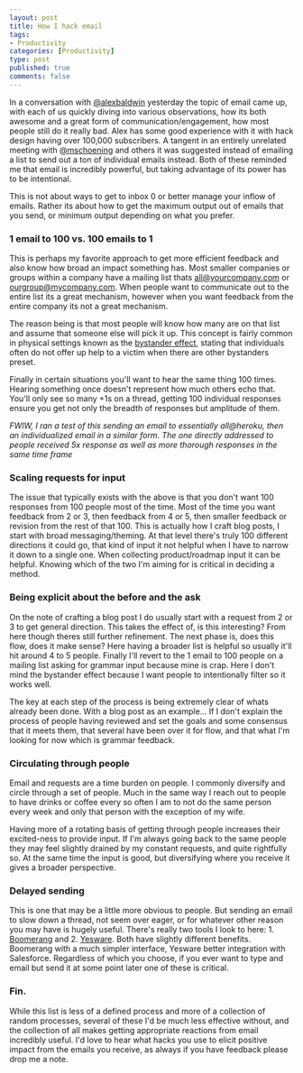 ```yaml
--- 
layout: post
title: How I hack email
tags: 
- Productivity
categories: [Productivity]
type: post
published: true
comments: false
---
```


In a conversation with [@alexbaldwin](http://www.twitter.com/alexbaldwin) yesterday the topic of email came up, with each of us quickly diving into various observations, how its both awesome and a great form of communication/engagement, how most people still do it really bad. Alex has some good experience with it with hack design having over 100,000 subscribers. A tangent in an entirely unrelated meeting with [@mschoening](http://www.twitter.com/mschoening) and others it was suggested instead of emailing a list to send out a ton of individual emails instead. Both of these reminded me that email is incredibly powerful, but taking advantage of its power has to be intentional. 

This is not about ways to get to inbox 0 or better manage your inflow of emails. Rather its about how to get the maximum output out of emails that you send, or minimum output depending on what you prefer.

<!--more-->	

### 1 email to 100 vs. 100 emails to 1

This is perhaps my favorite approach to get more efficient feedback and also know how broad an impact something has. Most smaller companies or groups within a company have a mailing list thats all@yourcompany.com or ourgroup@mycompany.com. When people want to communicate out to the entire list its a great mechanism, however when you want feedback from the entire company its not a great mechanism. 

The reason being is that most people will know how many are on that list and assume that someone else will pick it up. This concept is fairly common in physical settings known as the [bystander effect](http://en.wikipedia.org/wiki/Bystander_effect), stating that individuals often do not offer up help to a victim when there are other bystanders preset. 

Finally in certain situations you'll want to hear the same thing 100 times. Hearing something once doesn't represent how much others echo that. You'll only see so many +1s on a thread, getting 100 individual responses ensure you get not only the breadth of responses but amplitude of them.

*FWIW, I ran a test of this sending an email to essentially all@heroku, then an individualized email in a similar form. The one directly addressed to people received 5x response as well as more thorough responses in the same time frame*

### Scaling requests for input

The issue that typically exists with the above is that you don't want 100 responses from 100 people most of the time. Most of the time you want feedback from 2 or 3, then feedback from 4 or 5, then smaller feedback or revision from the rest of that 100. This is actually how I craft blog posts, I start with broad messaging/theming. At that level there's truly 100 different directions it could go, that kind of input it not helpful when I have to narrow it down to a single one. When collecting product/roadmap input it can be helpful. Knowing which of the two I'm aiming for is critical in deciding a method.

### Being explicit about the before and the ask

On the note of crafting a blog post I do usually start with a request from 2 or 3 to get general direction. This takes the effect of, is this interesting? From here though theres still further refinement. The next phase is, does this flow, does it make sense? Here having a broader list is helpful so usually it'll hit around 4 to 5 people. Finally I'll revert to the 1 email to 100 people on a mailing list asking for grammar input because mine is crap. Here I don't mind the bystander effect because I want people to intentionally filter so it works well.

The key at each step of the process is being extremely clear of whats already been done. With a blog post as an example... If I don't explain the process of people having reviewed and set the goals and some consensus that it meets them, that several have been over it for flow, and that what I'm looking for now which is grammar feedback.

### Circulating through people

Email and requests are a time burden on people. I commonly diversify and circle through a set of people. Much in the same way I reach out to people to have drinks or coffee every so often I am to not do the same person every week and only that person with the exception of my wife. 

Having more of a rotating basis of getting through people increases their excited-ness to provide input. If I'm always going back to the same people they may feel slightly drained by my constant requests, and quite rightfully so. At the same time the input is good, but diversifying where you receive it gives a broader perspective.

### Delayed sending

This is one that may be a little more obvious to people. But sending an email to slow down a thread, not seem over eager, or for whatever other reason you may have is hugely useful. There's really two tools I look to here: 1. [Boomerang](http://www.boomeranggmail.com/referral_download.html?ref=vsz82) and 2. [Yesware](http://www.yesware.com). Both have slightly different benefits. Boomerang with a much simpler interface, Yesware better integration with Salesforce. Regardless of which you choose, if you ever want to type and email but send it at some point later one of these is critical.

### Fin.

While this list is less of a defined process and more of a collection of random processes, several of these I'd be much less effective without, and the collection of all makes getting appropriate reactions from email incredibly useful. I'd love to hear what hacks you use to elicit positive impact from the emails you receive, as always if you have feedback please drop me a note.
